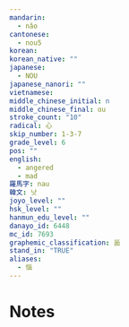 ```yaml
---
mandarin:
  - nǎo
cantonese:
  - nou5
korean:
korean_native: ""
japanese:
  - NOU
japanese_nanori: ""
vietnamese:
middle_chinese_initial: n
middle_chinese_final: ɑu
stroke_count: "10"
radical: 心
skip_number: 1-3-7
grade_level: 6
pos: ""
english:
  - angered
  - mad
羅馬字: nau
韓文: 낫
joyo_level: ""
hsk_level: ""
hanmun_edu_level: ""
danayo_id: 6448
mc_id: 7693
graphemic_classification: 𡿺
stand_in: "TRUE"
aliases:
  - 惱
---
```


# Notes
